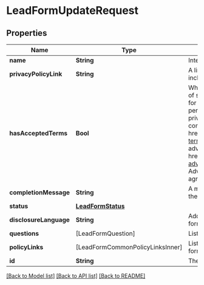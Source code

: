 # LeadFormUpdateRequest

## Properties
Name | Type | Description | Notes
------------ | ------------- | ------------- | -------------
**name** | **String** | Internal name of the lead form. | [optional] 
**privacyPolicyLink** | **String** | A link to the advertiser&#39;s privacy policy. This will be included in the lead form&#39;s disclosure language. | [optional] 
**hasAcceptedTerms** | **Bool** | Whether the advertiser has accepted Pinterest&#39;s terms of service for creating a lead ad.  By sending us TRUE for this parameter, you agree that (i) you will use any personal information received in compliance with the privacy policy you share with Pinterest, and (ii) you will comply with Pinterest&#39;s &lt;a href&#x3D;\&quot;https://policy.pinterest.com/en/lead-ad-terms\&quot;&gt;Lead Ad Terms&lt;/a&gt;. As a reminder, all advertising on Pinterest is subject to the &lt;a href&#x3D;\&quot;https://business.pinterest.com/en/pinterest-advertising-services-agreement/\&quot;&gt;Pinterest Advertising Services Agreement&lt;/a&gt; or an equivalent agreement as set forth on an IO | [optional] 
**completionMessage** | **String** | A message for people who complete the form to let them know what happens next. | [optional] 
**status** | [**LeadFormStatus**](LeadFormStatus.md) |  | [optional] 
**disclosureLanguage** | **String** | Additional disclosure language to be included in the lead form. | [optional] 
**questions** | [LeadFormQuestion] | List of questions to be displayed on the lead form. | [optional] 
**policyLinks** | [LeadFormCommonPolicyLinksInner] | List of additional policy links to be displayed on the lead form. | [optional] 
**id** | **String** | The ID of this lead form to be updated | 

[[Back to Model list]](../README.md#documentation-for-models) [[Back to API list]](../README.md#documentation-for-api-endpoints) [[Back to README]](../README.md)


